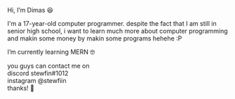 Hi, I’m Dimas 😆

I'm a 17-year-old computer programmer. despite the fact that I am still in senior high school, i want to learn much more about computer programming and makin some 
money by makin some programs hehehe :P </br>

I’m currently learning MERN 🤓 </br>

you guys can contact me on </br> discord stewfin#1012 </br>
instagram @stewfiin
<br/>
thanks! 👋

<!---
stewfiin/stewfiin is a ✨ special ✨ repository because its `README.md` (this file) appears on your GitHub profile.
You can click the Preview link to take a look at your changes.
--->
